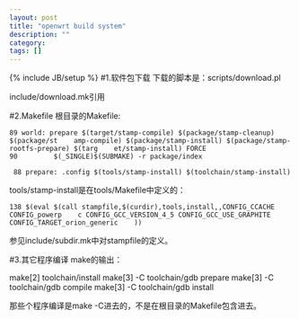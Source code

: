 ```yaml
---
layout: post
title: "openwrt build system"
description: ""
category: 
tags: []
---
```

{% include JB/setup %}
#1.软件包下载
下载的脚本是：scripts/download.pl

include/download.mk引用

#2.Makefile
根目录的Makefile:

	89 world: prepare $(target/stamp-compile) $(package/stamp-cleanup) $(package/st    amp-compile) $(package/stamp-install) $(package/stamp-rootfs-prepare) $(targ    et/stamp-install) FORCE
	90         $(_SINGLE)$(SUBMAKE) -r package/index

	 88 prepare: .config $(tools/stamp-install) $(toolchain/stamp-install)

tools/stamp-install是在tools/Makefile中定义的：

	138 $(eval $(call stampfile,$(curdir),tools,install,,CONFIG_CCACHE CONFIG_powerp    c CONFIG_GCC_VERSION_4_5 CONFIG_GCC_USE_GRAPHITE CONFIG_TARGET_orion_generic    ))

参见include/subdir.mk中对stampfile的定义。

#3.其它程序编译
make的输出：

 make[2] toolchain/install
 make[3] -C toolchain/gdb prepare
 make[3] -C toolchain/gdb compile
 make[3] -C toolchain/gdb install

那些个程序编译是make -C进去的，不是在根目录的Makefile包含进去。

